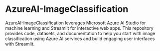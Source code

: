 # AzureAI-ImageClassification
AzureAI-ImageClassification leverages Microsoft Azure AI Studio for machine learning and Streamlit for interactive web apps. This repository provides code, datasets, and documentation to help you start with image classification using Azure AI services and build engaging user interfaces with Streamlit.

